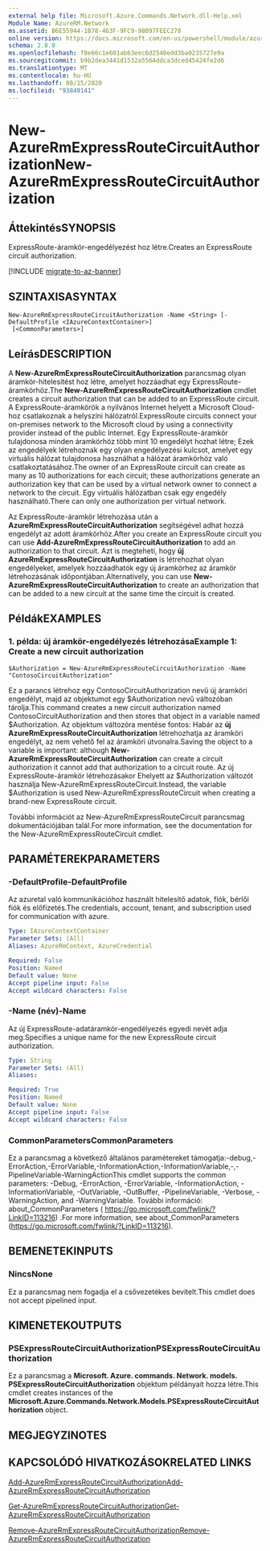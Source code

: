 ```yaml
---
external help file: Microsoft.Azure.Commands.Network.dll-Help.xml
Module Name: AzureRM.Network
ms.assetid: B6E55944-1B78-463F-9FC9-98097FEEC278
online version: https://docs.microsoft.com/en-us/powershell/module/azurerm.network/new-azurermexpressroutecircuitauthorization
schema: 2.0.0
ms.openlocfilehash: f0e66c1e601ab63eec6d2540edd3ba0235727e9a
ms.sourcegitcommit: b9b2dea3441d1532a5564ddca3dced45424fe2d6
ms.translationtype: MT
ms.contentlocale: hu-HU
ms.lasthandoff: 08/15/2020
ms.locfileid: "93849141"
---
```

# <span data-ttu-id="18eed-101">New-AzureRmExpressRouteCircuitAuthorization</span><span class="sxs-lookup"><span data-stu-id="18eed-101">New-AzureRmExpressRouteCircuitAuthorization</span></span>

## <span data-ttu-id="18eed-102">Áttekintés</span><span class="sxs-lookup"><span data-stu-id="18eed-102">SYNOPSIS</span></span>
<span data-ttu-id="18eed-103">ExpressRoute-áramkör-engedélyezést hoz létre.</span><span class="sxs-lookup"><span data-stu-id="18eed-103">Creates an ExpressRoute circuit authorization.</span></span>

[!INCLUDE [migrate-to-az-banner](../../includes/migrate-to-az-banner.md)]

## <span data-ttu-id="18eed-104">SZINTAXISA</span><span class="sxs-lookup"><span data-stu-id="18eed-104">SYNTAX</span></span>

```
New-AzureRmExpressRouteCircuitAuthorization -Name <String> [-DefaultProfile <IAzureContextContainer>]
 [<CommonParameters>]
```

## <span data-ttu-id="18eed-105">Leírás</span><span class="sxs-lookup"><span data-stu-id="18eed-105">DESCRIPTION</span></span>
<span data-ttu-id="18eed-106">A **New-AzureRmExpressRouteCircuitAuthorization** parancsmag olyan áramkör-hitelesítést hoz létre, amelyet hozzáadhat egy ExpressRoute-áramkörhöz.</span><span class="sxs-lookup"><span data-stu-id="18eed-106">The **New-AzureRmExpressRouteCircuitAuthorization** cmdlet creates a circuit authorization that can be added to an ExpressRoute circuit.</span></span> <span data-ttu-id="18eed-107">A ExpressRoute-áramkörök a nyilvános Internet helyett a Microsoft Cloud-hoz csatlakoznak a helyszíni hálózatról.</span><span class="sxs-lookup"><span data-stu-id="18eed-107">ExpressRoute circuits connect your on-premises network to the Microsoft cloud by using a connectivity provider instead of the public Internet.</span></span> <span data-ttu-id="18eed-108">Egy ExpressRoute-áramkör tulajdonosa minden áramkörhöz több mint 10 engedélyt hozhat létre; Ezek az engedélyek létrehoznak egy olyan engedélyezési kulcsot, amelyet egy virtuális hálózat tulajdonosa használhat a hálózat áramkörhöz való csatlakoztatásához.</span><span class="sxs-lookup"><span data-stu-id="18eed-108">The owner of an ExpressRoute circuit can create as many as 10 authorizations for each circuit; these authorizations generate an authorization key that can be used by a virtual network owner to connect a network to the circuit.</span></span> <span data-ttu-id="18eed-109">Egy virtuális hálózatban csak egy engedély használható.</span><span class="sxs-lookup"><span data-stu-id="18eed-109">There can only one authorization per virtual network.</span></span>

<span data-ttu-id="18eed-110">Az ExpressRoute-áramkör létrehozása után a **AzureRmExpressRouteCircuitAuthorization** segítségével adhat hozzá engedélyt az adott áramkörhöz.</span><span class="sxs-lookup"><span data-stu-id="18eed-110">After you create an ExpressRoute circuit you can use **Add-AzureRmExpressRouteCircuitAuthorization** to add an authorization to that circuit.</span></span>
<span data-ttu-id="18eed-111">Azt is megteheti, hogy **új AzureRmExpressRouteCircuitAuthorization** is létrehozhat olyan engedélyeket, amelyek hozzáadhatók egy új áramkörhez az áramkör létrehozásának időpontjában.</span><span class="sxs-lookup"><span data-stu-id="18eed-111">Alternatively, you can use **New-AzureRmExpressRouteCircuitAuthorization** to create an authorization that can be added to a new circuit at the same time the circuit is created.</span></span>

## <span data-ttu-id="18eed-112">Példák</span><span class="sxs-lookup"><span data-stu-id="18eed-112">EXAMPLES</span></span>

### <span data-ttu-id="18eed-113">1. példa: új áramkör-engedélyezés létrehozása</span><span class="sxs-lookup"><span data-stu-id="18eed-113">Example 1: Create a new circuit authorization</span></span>
```
$Authorization = New-AzureRmExpressRouteCircuitAuthorization -Name "ContosoCircuitAuthorization"
```

<span data-ttu-id="18eed-114">Ez a parancs létrehoz egy ContosoCircuitAuthorization nevű új áramköri engedélyt, majd az objektumot egy $Authorization nevű változóban tárolja.</span><span class="sxs-lookup"><span data-stu-id="18eed-114">This command creates a new circuit authorization named ContosoCircuitAuthorization and then stores that object in a variable named $Authorization.</span></span> <span data-ttu-id="18eed-115">Az objektum változóra mentése fontos: Habár az **új AzureRmExpressRouteCircuitAuthorization** létrehozhatja az áramköri engedélyt, az nem vehető fel az áramköri útvonalra.</span><span class="sxs-lookup"><span data-stu-id="18eed-115">Saving the object to a variable is important: although **New-AzureRmExpressRouteCircuitAuthorization** can create a circuit authorization it cannot add that authorization to a circuit route.</span></span> <span data-ttu-id="18eed-116">Az új ExpressRoute-áramkör létrehozásakor Ehelyett az $Authorization változót használja New-AzureRmExpressRouteCircuit.</span><span class="sxs-lookup"><span data-stu-id="18eed-116">Instead, the variable $Authorization is used New-AzureRmExpressRouteCircuit when creating a brand-new ExpressRoute circuit.</span></span>

<span data-ttu-id="18eed-117">További információt az New-AzureRmExpressRouteCircuit parancsmag dokumentációjában talál.</span><span class="sxs-lookup"><span data-stu-id="18eed-117">For more information, see the documentation for the New-AzureRmExpressRouteCircuit cmdlet.</span></span>

## <span data-ttu-id="18eed-118">PARAMÉTEREK</span><span class="sxs-lookup"><span data-stu-id="18eed-118">PARAMETERS</span></span>

### <span data-ttu-id="18eed-119">-DefaultProfile</span><span class="sxs-lookup"><span data-stu-id="18eed-119">-DefaultProfile</span></span>
<span data-ttu-id="18eed-120">Az azuretal való kommunikációhoz használt hitelesítő adatok, fiók, bérlői fiók és előfizetés.</span><span class="sxs-lookup"><span data-stu-id="18eed-120">The credentials, account, tenant, and subscription used for communication with azure.</span></span>

```yaml
Type: IAzureContextContainer
Parameter Sets: (All)
Aliases: AzureRmContext, AzureCredential

Required: False
Position: Named
Default value: None
Accept pipeline input: False
Accept wildcard characters: False
```

### <span data-ttu-id="18eed-121">-Name (név)</span><span class="sxs-lookup"><span data-stu-id="18eed-121">-Name</span></span>
<span data-ttu-id="18eed-122">Az új ExpressRoute-adatáramkör-engedélyezés egyedi nevét adja meg.</span><span class="sxs-lookup"><span data-stu-id="18eed-122">Specifies a unique name for the new ExpressRoute circuit authorization.</span></span>

```yaml
Type: String
Parameter Sets: (All)
Aliases: 

Required: True
Position: Named
Default value: None
Accept pipeline input: False
Accept wildcard characters: False
```

### <span data-ttu-id="18eed-123">CommonParameters</span><span class="sxs-lookup"><span data-stu-id="18eed-123">CommonParameters</span></span>
<span data-ttu-id="18eed-124">Ez a parancsmag a következő általános paramétereket támogatja:-debug,-ErrorAction,-ErrorVariable,-InformationAction,-InformationVariable,-,-PipelineVariable-WarningAction</span><span class="sxs-lookup"><span data-stu-id="18eed-124">This cmdlet supports the common parameters: -Debug, -ErrorAction, -ErrorVariable, -InformationAction, -InformationVariable, -OutVariable, -OutBuffer, -PipelineVariable, -Verbose, -WarningAction, and -WarningVariable.</span></span> <span data-ttu-id="18eed-125">További információ: about_CommonParameters ( https://go.microsoft.com/fwlink/?LinkID=113216) .</span><span class="sxs-lookup"><span data-stu-id="18eed-125">For more information, see about_CommonParameters (https://go.microsoft.com/fwlink/?LinkID=113216).</span></span>

## <span data-ttu-id="18eed-126">BEMENETEK</span><span class="sxs-lookup"><span data-stu-id="18eed-126">INPUTS</span></span>

### <span data-ttu-id="18eed-127">Nincs</span><span class="sxs-lookup"><span data-stu-id="18eed-127">None</span></span>
<span data-ttu-id="18eed-128">Ez a parancsmag nem fogadja el a csővezetékes bevitelt.</span><span class="sxs-lookup"><span data-stu-id="18eed-128">This cmdlet does not accept pipelined input.</span></span>

## <span data-ttu-id="18eed-129">KIMENETEK</span><span class="sxs-lookup"><span data-stu-id="18eed-129">OUTPUTS</span></span>

### <span data-ttu-id="18eed-130">PSExpressRouteCircuitAuthorization</span><span class="sxs-lookup"><span data-stu-id="18eed-130">PSExpressRouteCircuitAuthorization</span></span>
<span data-ttu-id="18eed-131">Ez a parancsmag a **Microsoft. Azure. commands. Network. models. PSExpressRouteCircuitAuthorization** objektum példányait hozza létre.</span><span class="sxs-lookup"><span data-stu-id="18eed-131">This cmdlet creates instances of the **Microsoft.Azure.Commands.Network.Models.PSExpressRouteCircuitAuthorization** object.</span></span>

## <span data-ttu-id="18eed-132">MEGJEGYZI</span><span class="sxs-lookup"><span data-stu-id="18eed-132">NOTES</span></span>

## <span data-ttu-id="18eed-133">KAPCSOLÓDÓ HIVATKOZÁSOK</span><span class="sxs-lookup"><span data-stu-id="18eed-133">RELATED LINKS</span></span>

[<span data-ttu-id="18eed-134">Add-AzureRmExpressRouteCircuitAuthorization</span><span class="sxs-lookup"><span data-stu-id="18eed-134">Add-AzureRmExpressRouteCircuitAuthorization</span></span>](./Add-AzureRmExpressRouteCircuitAuthorization.md)

[<span data-ttu-id="18eed-135">Get-AzureRmExpressRouteCircuitAuthorization</span><span class="sxs-lookup"><span data-stu-id="18eed-135">Get-AzureRmExpressRouteCircuitAuthorization</span></span>](./Get-AzureRmExpressRouteCircuitAuthorization.md)

[<span data-ttu-id="18eed-136">Remove-AzureRmExpressRouteCircuitAuthorization</span><span class="sxs-lookup"><span data-stu-id="18eed-136">Remove-AzureRmExpressRouteCircuitAuthorization</span></span>](./Remove-AzureRmExpressRouteCircuitAuthorization.md)

